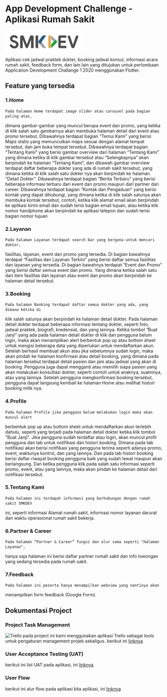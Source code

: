 # App Development Challenge  - Aplikasi Rumah Sakit
![SMKDEV](https://github.com/mf4lsb/adc_nakama/blob/main/Resorce_Repo/SMKDEV_Logo.png)

Aplikasi cek jadwal praktek dokter, booking jadwal konsul, informasi acara rumah sakit, feedback form, dan lain lain yang ditujukan untuk perlombaan Application Development Challange 1 2020 menggunakan Flutter.

## Feature yang tersedia

### 1.Home
    Pada halaman Home terdapat image slider atau carousel pada bagian paling atas,
dimana gambar-gambar yang muncul berupa event dan promo, yang ketika di klik salah
satu gambarnya akan membuka halaman detail dari event atau promo tersebut.
Dibawahnya terdapat bagian “Temui Kami” yang berisi Maps statis yang memunculkan
maps sesuai dengan alamat tempat tersebut, dan jam buka tempat tersebut.
Dibawahnya terdapat bagian “Tentang Kami” yang berisi gambar overview dari halaman
“Tentang Kami” yang dimana ketika di klik gambar tersebut atau “Selengkapnya” akan
berpindah ke halaman “Tentang Kami”, dan dibawah gambar overview terdapat daftar
beberapa dokter yang ada di rumah sakit tersebut, yang dimana ketika di klik salah satu
dokter nya akan berpindah ke halaman “Detail Dokter”.
Dibawahnya terdapat bagian “Berita Terbaru” yang berisi beberapa informasi terbaru
dari event dan promo maupun dari partner dan career.
Dibawahnya terdapat bagian “Kontak dan Pengaduan” yang berisi kontak yang dapat
dihubungi, yang dimana ketika di klik salah satunya akan membuka kontak tersebut,
contoh, ketika klik alamat email akan berpindah ke aplikasi kirim email dan sudah terisi
bagian email tujuan, atau ketika klik nomor handphone akan berpindah ke aplikasi
telepon dan sudah terisi bagian nomor tujuan

### 2.Layanan
    Pada halaman Layanan terdapat search bar yang berguna untuk mencari doktor,
fasilitas, layanan, event dan promo yang tersedia.
Di bagian bawahnya terdapat “Fasilitas dan Layanan Terkini” yang berisi daftar semua
fasilitas dan layanan yang tersedia.
Di bagian bawahnya terdapat “Event dan Promo” yang berisi daftar semua event dan
promo.
Yang dimana ketika salah satu dari item fasilitas dan layanan atau event dan promo
akan berpindah ke halaman detail tersebut.

### 3.Booking
    Pada halaman Booking terdapat daftar semua dokter yang ada, yang dimana ketika di
klik salah satunya akan berpindah ke halaman detail dokter.
Pada halaman detail dokter terdapat beberapa informasi tentang dokter, seperti foto,
jadwal praktek, biografi, kredensial, dan yang lainnya.
Ketika tombol “Buat Janji” yang ada pada halaman detail dokter di klik dan pengguna
belum login, maka akan menampilkan alert berbentuk pop up atau bottom sheet untuk
mengisi beberapa data yang diperlukan untuk mendaftarkan akun.
Setelah berhasil membuat akun atau jika sebelumnya sudah login, maka akan pindah ke
halaman konfirmasi atau detail booking, yang dimana pada halaman tersebut terdapat
detail pasien dan jam atau jadwal yang akan di booking.
Pengguna juga dapat mengganti atau memilih siapa pasien yang akan melakukan
konsultasi dokter, seperti contoh untuk anaknya, suaminya, atau yang lainnya.
Setelah pengguna mengkonfirmasi booking tersebut, pengguna dapat langsung kembali
ke halaman Home atau melihat histori booking milik nya.

### 4.Profile
    Pada halaman Profile jika pengguna belum melakukan login maka akan muncul alert
berbentuk pop up atau bottom sheet untuk mendaftarkan akun terlebih dahulu, seperti
yang terjadi pada halaman detail dokter ketika klik tombol "Buat Janji".
Jika pengguna sudah terdaftar atau login, akan muncul profil pengguna dan tab untuk
notifikasi dan histori booking. Dimana pada tab notifikasi akan berisi notifikasi yang
pengguna terima seperti adanya promo, event, waktunya kontrol, dan yang lainnya. Dan
pada tab histori booking berisi daftar riwayat booking pengguna baik yang sudah lewat
maupun akan berlangsung.
Dan ketika pengguna klik pada salah satu informasi seperti promo, event, atau yang
lainnya, maka akan pindah ke halaman detail dari notifikasi tersebut.

### 5.Tentang Kami
    Pada halaman ini terdapat informasi yang berhubungan dengan rumah sakit SMKDEV
ini, seperti informasi Alamat rumah sakit, informasi nomor layanan darurat dan waktu
operasional rumah sakit bekerja.

### 6.Partner & Career
    Pada halaman “Partner & Career” fungsi dan alur sama seperti "Halaman Layanan",
hanya saja halaman ini berisi daftar partner rumah sakit dan info lowongan yang sedang
tersedia pada rumah sakit.

### 7.Feedback
    Pada halaman ini peserta hanya menampilkan webview yang nantinya akan
menampilkan form feedback (Google Form).


## Dokumentasi Project

### Project Task Management
![Trello](https://d2k1ftgv7pobq7.cloudfront.net/meta/u/res/images/brand-assets/Logos/0099ec3754bf473d2bbf317204ab6fea/trello-logo-blue.png)
pada project ini kami menggunakan aplikasi Trello sebagai tools untuk pengaturan management projek sekaligus. berikut ini [linknya](https://trello.com/b/rrRJe04t/project-lomba-smkdev)

### User Acceptance Testing (UAT)
berikut ini list UAT pada aplikasi, ini [linknya](https://docs.google.com/spreadsheets/d/1PPtZQBDLdCzwltffMqKrRbiUDuuT-dASDAy3XG02Wv8/edit?usp=sharing)

### User Flow
berikut ini alur flow pada aplikasi kita aplikasi, ini [linknya](https://drive.google.com/file/d/1BWpv1d-IRTP7CuMkh8JGWZacmLZpG-0D/view?usp=sharing)


